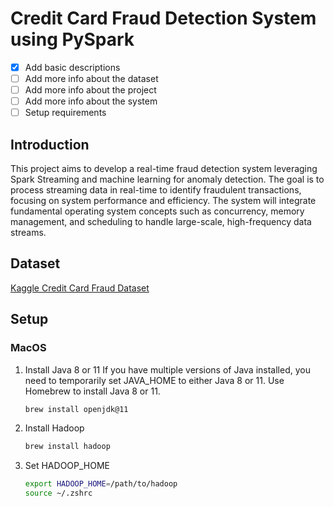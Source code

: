 # Credit Card Fraud Detection System using PySpark

- [x] Add basic descriptions
- [ ] Add more info about the dataset
- [ ] Add more info about the project
- [ ] Add more info about the system
- [ ] Setup requirements

## Introduction
This project aims to develop a real-time fraud detection system leveraging Spark Streaming and machine learning for anomaly detection. The goal is to process streaming data in real-time to identify fraudulent transactions, focusing on system performance and efficiency. The system will integrate fundamental operating system concepts such as concurrency, memory management, and scheduling to handle large-scale, high-frequency data streams.

## Dataset
[Kaggle Credit Card Fraud Dataset](https://www.kaggle.com/datasets/mlg-ulb/creditcardfraud/data)

## Setup
### MacOS
1. Install Java 8 or 11
   If you have multiple versions of Java installed, you need to temporarily set JAVA_HOME to either Java 8 or 11.
   Use Homebrew to install Java 8 or 11.
   ```bash
   brew install openjdk@11
   ```
2. Install Hadoop
   ```bash
   brew install hadoop
   ```
3. Set HADOOP_HOME
    ```bash
    export HADOOP_HOME=/path/to/hadoop
   source ~/.zshrc
    ```
